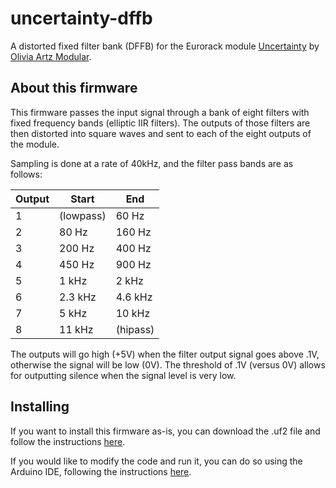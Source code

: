 # uncertainty-dffb

A distorted fixed filter bank (DFFB) for the Eurorack module
[Uncertainty](https://github.com/oamodular/uncertainty)
by [Olivia Artz Modular](https://github.com/oamodular).

## About this firmware

This firmware passes the input signal through a bank of eight filters with
fixed frequency bands (elliptic IIR filters).  The outputs of those
filters are then distorted into square waves and sent to each of the eight
outputs of the module.

Sampling is done at a rate of 40kHz, and the filter pass bands are as follows:

Output | Start | End
--- | --- | ---
1 | (lowpass) | 60 Hz
2 | 80 Hz | 160 Hz
3 | 200 Hz | 400 Hz
4 | 450 Hz | 900 Hz
5 | 1 kHz | 2 kHz
6 | 2.3 kHz | 4.6 kHz
7 | 5 kHz | 10 kHz
8 | 11 kHz | (hipass)

The outputs will go high (+5V) when the filter output signal goes above .1V,
otherwise the signal will be low (0V).  The threshold of .1V (versus 0V) allows
for outputting silence when the signal level is very low.

## Installing

If you want to install this firmware as-is, you can download the .uf2 file and
follow the instructions [here](https://github.com/oamodular/uncertainty?tab=readme-ov-file#how-to-reinstall-the-default-firmware).

If you would like to modify the code and run it, you can do so using the Arduino
IDE, following the instructions
[here](https://wiki.seeedstudio.com/XIAO-RP2040-with-Arduino/).

